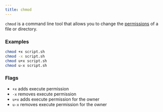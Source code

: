 ```yaml
---
title: chmod
---
```


`chmod` is a command line tool that allows you to change the [permissions](./file_permissions.md) of a file or directory.

### Examples
```bash
chmod +x script.sh
chmod -x script.sh
chmod u+x script.sh
chmod u-x script.sh
```

### Flags

- `+x` adds execute permission
- `-x` removes execute permission
- `u+x` adds execute permission for the owner
- `u-x` removes execute permission for the owner
